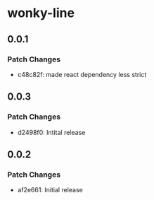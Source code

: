 # wonky-line

## 0.0.1

### Patch Changes

- c48c82f: made react dependency less strict

## 0.0.3

### Patch Changes

- d2498f0: Intital release

## 0.0.2

### Patch Changes

- af2e661: Initial release
